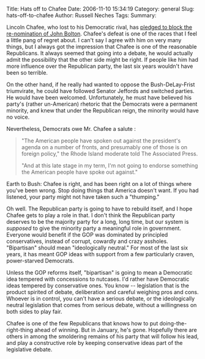 Title: Hats off to Chafee
Date: 2006-11-10 15:34:19
Category: general
Slug: hats-off-to-chafee
Author: Russell Neches
Tags: 
Summary: 


Lincoln Chafee, who lost to his Democratic rival, has [pledged to block
the re-nomination of John
Bolton](http://edition.cnn.com/2006/POLITICS/11/10/bolton.congress/index.html).
Chafee's defeat is one of the races that I feel a little pang of regret
about. I can't say I agree with him on very many things, but I always
got the impression that Chafee is one of the reasonable Republicans. It
always seemed that going into a debate, he would actually admit the
possibility that the other side might be right. If people like him had
more influence over the Republican party, the last six years wouldn't
have been so terrible.

On the other hand, if he really had wanted to oppose the
Bush-DeLay-Frist triumvirate, he could have followed Senator Jeffords
and switched parties. He would have been welcomed. Unfortunately, he
must have believed his party's (rather un-American) rhetoric that the
Democrats were a permanent minority, and knew that under the Republican
reign, the minority would have no voice.

Nevertheless, Democrats owe Mr. Chafee a salute :

> "The American people have spoken out against the president's agenda on
> a number of fronts, and presumably one of those is on foreign policy,"
> the Rhode Island moderate told The Associated Press.
> <p>
> "And at this late stage in my term, I'm not going to endorse something
> the American people have spoke out against."

Earth to Bush: Chafee is right, and has been right on a lot of things
where you've been wrong. Stop doing things that America doesn't want. If
you had listened, your party might not have taken such a "thumping."

Oh well. The Republican party is going to have to rebuild itself, and I
hope Chafee gets to play a role in that. I don't think the Republican
party deserves to be the majority party for a long, long time, but our
system is *supposed* to give the minority party a meaningful role in
government. Everyone would benefit if the GOP was dominated by
principled conservatives, instead of corrupt, cowardly and crazy
assholes. "Bipartisan" should mean "ideologically neutral." For most of
the last six years, it has meant GOP ideas with support from a few
particularly craven, power-starved Democrats.

Unless the GOP reforms itself, "bipartisan" is going to mean a
Democratic idea tempered with concessions to nutcases. I'd rather have
Democratic ideas tempered by conservative ones. You know -- legislation
that is the product spirited of debate, deliberation and careful
weighing pros and cons. Whoever is in control, you can't have a serious
debate, or the ideologically neutral legislation that comes from serious
debate, without a willingness on both sides to play fair.

Chafee is one of the few Republicans that knows how to put
doing-the-right-thing ahead of winning. But in January, he's gone.
Hopefully there are others in among the smoldering remains of his party
that will follow his lead, and play a constructive role by keeping
conservative ideas part of the legislative debate.
